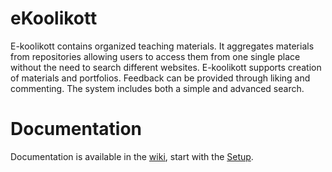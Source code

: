 # eKoolikott

E-koolikott contains organized teaching materials. It aggregates materials from repositories allowing users to access them from one single place without the need to search different websites. E-koolikott supports creation of materials and portfolios. Feedback can be provided through liking and commenting. The system includes both a simple and advanced search. 

# Documentation

Documentation is available in the [wiki](https://github.com/jordanms/DOP/wiki), start with the  [Setup](https://github.com/jordanms/DOP/wiki/Setup). 


